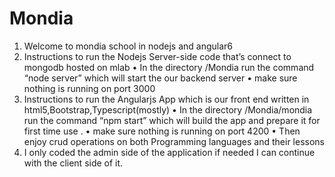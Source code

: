 # Mondia
1.  Welcome to mondia school in nodejs and angular6
2.	Instructions to run the Nodejs Server-side code that’s connect to mongodb hosted on mlab
    •	In the directory /Mondia run the command “node server” which will start the our backend server 
    •	make sure nothing is running on port 3000 
3.	Instructions to run the Angularjs App which is our front end written in html5,Bootstrap,Typescript(mostly)
    •	In the directory /Mondia/mondia run the command “npm start” which will build the app and prepare it for first time use .
    •	make sure nothing is running on port 4200
    •	Then enjoy crud operations on both Programming languages and their lessons
4.	I only coded the admin side of the application if needed I can continue with the client side of it.
